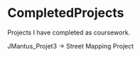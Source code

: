 # CompletedProjects
Projects I have completed as coursework.

JMantus_Projet3 -> Street Mapping Project
